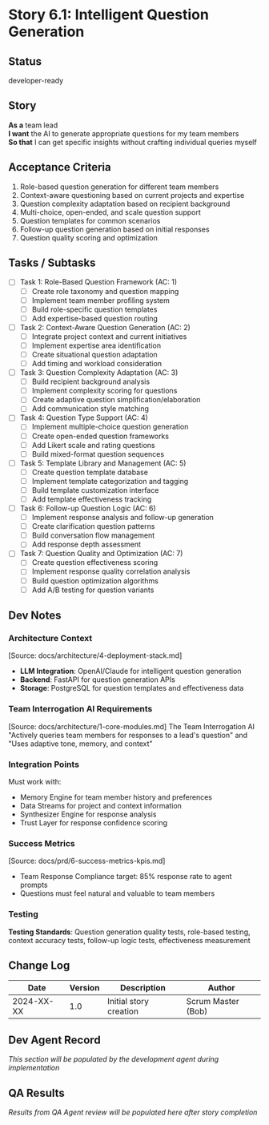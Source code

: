 # Story 6.1: Intelligent Question Generation

## Status
developer-ready

## Story
**As a** team lead  
**I want** the AI to generate appropriate questions for my team members  
**So that** I can get specific insights without crafting individual queries myself

## Acceptance Criteria
1. Role-based question generation for different team members
2. Context-aware questioning based on current projects and expertise
3. Question complexity adaptation based on recipient background
4. Multi-choice, open-ended, and scale question support
5. Question templates for common scenarios
6. Follow-up question generation based on initial responses
7. Question quality scoring and optimization

## Tasks / Subtasks
- [ ] Task 1: Role-Based Question Framework (AC: 1)
  - [ ] Create role taxonomy and question mapping
  - [ ] Implement team member profiling system
  - [ ] Build role-specific question templates
  - [ ] Add expertise-based question routing
- [ ] Task 2: Context-Aware Question Generation (AC: 2)
  - [ ] Integrate project context and current initiatives
  - [ ] Implement expertise area identification
  - [ ] Create situational question adaptation
  - [ ] Add timing and workload consideration
- [ ] Task 3: Question Complexity Adaptation (AC: 3)
  - [ ] Build recipient background analysis
  - [ ] Implement complexity scoring for questions
  - [ ] Create adaptive question simplification/elaboration
  - [ ] Add communication style matching
- [ ] Task 4: Question Type Support (AC: 4)
  - [ ] Implement multiple-choice question generation
  - [ ] Create open-ended question frameworks
  - [ ] Add Likert scale and rating questions
  - [ ] Build mixed-format question sequences
- [ ] Task 5: Template Library and Management (AC: 5)
  - [ ] Create question template database
  - [ ] Implement template categorization and tagging
  - [ ] Build template customization interface
  - [ ] Add template effectiveness tracking
- [ ] Task 6: Follow-up Question Logic (AC: 6)
  - [ ] Implement response analysis and follow-up generation
  - [ ] Create clarification question patterns
  - [ ] Build conversation flow management
  - [ ] Add response depth assessment
- [ ] Task 7: Question Quality and Optimization (AC: 7)
  - [ ] Create question effectiveness scoring
  - [ ] Implement response quality correlation analysis
  - [ ] Build question optimization algorithms
  - [ ] Add A/B testing for question variants

## Dev Notes

### Architecture Context
[Source: docs/architecture/4-deployment-stack.md]
- **LLM Integration**: OpenAI/Claude for intelligent question generation
- **Backend**: FastAPI for question generation APIs
- **Storage**: PostgreSQL for question templates and effectiveness data

### Team Interrogation AI Requirements
[Source: docs/architecture/1-core-modules.md]
The Team Interrogation AI "Actively queries team members for responses to a lead's question" and "Uses adaptive tone, memory, and context"

### Integration Points
Must work with:
- Memory Engine for team member history and preferences
- Data Streams for project and context information
- Synthesizer Engine for response analysis
- Trust Layer for response confidence scoring

### Success Metrics
[Source: docs/prd/6-success-metrics-kpis.md]
- Team Response Compliance target: 85% response rate to agent prompts
- Questions must feel natural and valuable to team members

### Testing
**Testing Standards**: Question generation quality tests, role-based testing, context accuracy tests, follow-up logic tests, effectiveness measurement

## Change Log
| Date | Version | Description | Author |
|------|---------|-------------|---------|
| 2024-XX-XX | 1.0 | Initial story creation | Scrum Master (Bob) |

## Dev Agent Record
*This section will be populated by the development agent during implementation*

## QA Results
*Results from QA Agent review will be populated here after story completion*